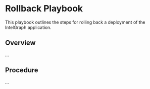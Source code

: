 # Rollback Playbook

This playbook outlines the steps for rolling back a deployment of the IntelGraph application.

## Overview

...

## Procedure

...
